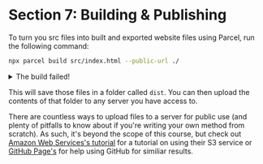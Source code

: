 # Section 7: Building & Publishing

To turn you src files into built and exported website files using Parcel, run the following command:

```bash
npx parcel build src/index.html --public-url ./
```

<details>
    <summary>The build failed!</summary>
    If you see an error that says "Target "main" declares an output file path of "testme.js"", go to your `src/package.json` file and delete the line that reads: 

    ```javascript
      "main": "testme.js",
    ```

    Because there was a JavaScript file in your folder when you ran `npm init`, there's a chance it added that line which shouldn't be there.
</details>

This will save those files in a folder called `dist`. You can then upload the contents of that folder to any server you have access to.

There are countless ways to upload files to a server for public use (and plenty of pitfalls to know about if you're writing your own method from scratch). As such, it's beyond the scope of this course, but check out [Amazon Web Services's tutorial](https://docs.aws.amazon.com/AmazonS3/latest/userguide/HostingWebsiteOnS3Setup.html) for a tutorial on using their S3 service or [GitHub Page's](https://pages.github.com/) for help using GitHub for similiar results.